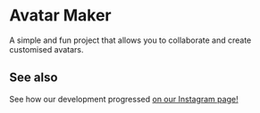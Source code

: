 # Avatar Maker

A simple and fun project that allows you to collaborate and create customised avatars. 

## See also
See how our development progressed [on our Instagram page!](https://www.instagram.com/comp0113group7/)

